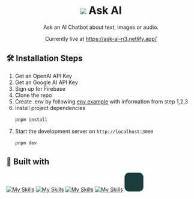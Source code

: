 <h1 align="center">
  <img src="https://github.com/mikechao/ask-ai-nuxt3/blob/master/public/favicon.ico"/>
  Ask AI
</h1>

<p align="center">
  Ask an AI Chatbot about text, images or audio.
</p>

<p align="center">
Currently live at <a href="https://ask-ai-n3.netlify.app">https://ask-ai-n3.netlify.app/</a>
</p>

## 🛠️ Installation Steps

1. Get an OpenAI API Key
2. Get an Google AI API Key
3. Sign up for Firebase
4. Clone the repo
5. Create .env by following [env example](./env-example) with information from step 1,2,3
6. Install project dependencies
   ```bash
   pnpm install
   ```
7. Start the development server on `http://localhost:3000`
   ```bash
   pnpm dev
   ```
## 👷 Built with
<!--
oof has to be in 1 line to avoid _ showing up
<p>
  <a href="https://nuxt.com/"><img src="https://skillicons.dev/icons?i=nuxtjs"/></a> <a href="https://pinia.vuejs.org/"><img src="https://skillicons.dev/icons?i=pinia"/></a>
</p>
-->
[![My Skills](https://skillicons.dev/icons?i=nuxtjs)](https://nuxt.com/) 
[![My Skills](https://skillicons.dev/icons?i=pinia)](https://pinia.vuejs.org/) 
[![My Skills](https://skillicons.dev/icons?i=pnpm)](https://pnpm.io/)
[![My Skills](https://skillicons.dev/icons?i=firebase)](https://firebase.google.com/)
<a href="https://js.langchain.com/docs/introduction/"><img src="https://github.com/onemarc/tech-icons/blob/main/icons/langchain.svg" width="50"></a>
